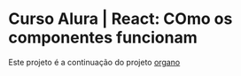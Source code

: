 # Curso Alura | React: COmo os componentes funcionam

Este projeto é a continuação do projeto [organo](https://github.com/ThgMelo/organo)